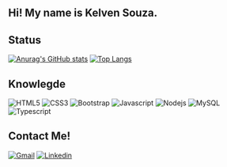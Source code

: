 ## Hi! My name is Kelven Souza.

## Status

[![Anurag's GitHub stats](https://github-readme-stats.vercel.app/api?username=kelvenfelipe&show_icons=true&theme=dark)](https://github.com/kelvenfelipe/github-readme-stats)
[![Top Langs](https://github-readme-stats.vercel.app/api/top-langs/?username=kelvenfelipe&theme=dark&layout=compact)](https://github.com/kelvenfelipe/github-readme-stats)

## Knowlegde

![HTML5](https://img.shields.io/badge/HTML5-E34F26?style=for-the-badge&logo=html5&logoColor=white)
![CSS3](https://img.shields.io/badge/CSS3-1572B6?style=for-the-badge&logo=css3&logoColor=white)
![Bootstrap](https://img.shields.io/badge/Bootstrap-563D7C?style=for-the-badge&logo=bootstrap&logoColor=white)
![Javascript](https://img.shields.io/badge/JavaScript-F7DF1E?style=for-the-badge&logo=javascript&logoColor=black)
![Nodejs](https://img.shields.io/badge/Node.js-43853D?style=for-the-badge&logo=node.js&logoColor=white)
![MySQL](https://img.shields.io/badge/MySQL-00000F?style=for-the-badge&logo=mysql&logoColor=white)
![Typescript](https://img.shields.io/badge/TypeScript-007ACC?style=for-the-badge&logo=typescript&logoColor=white)

## Contact Me!

[![Gmail](https://img.shields.io/badge/Gmail-D14836?style=for-the-badge&logo=gmail&logoColor=white)](kelvenkfs@gmail.com)
[![Linkedin](https://img.shields.io/badge/LinkedIn-0077B5?style=for-the-badge&logo=linkedin&logoColor=white)](https://www.linkedin.com/in/kelven-souza/)
